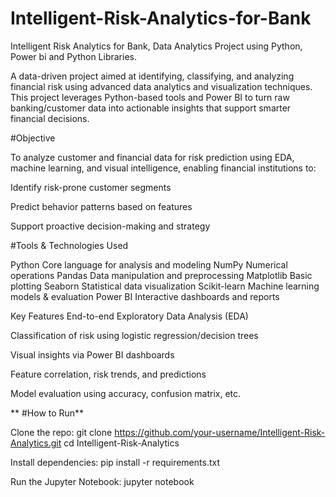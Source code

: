 # Intelligent-Risk-Analytics-for-Bank
Intelligent Risk Analytics for Bank, Data Analytics Project using Python, Power bi and Python Libraries.

A data-driven project aimed at identifying, classifying, and analyzing financial risk using advanced data analytics and visualization techniques. This project leverages Python-based tools and Power BI to turn raw banking/customer data into actionable insights that support smarter financial decisions.

#Objective

To analyze customer and financial data for risk prediction using EDA, machine learning, and visual intelligence, enabling financial institutions to:

Identify risk-prone customer segments

Predict behavior patterns based on features

Support proactive decision-making and strategy

#Tools & Technologies Used

Python Core language for analysis and modeling NumPy Numerical operations Pandas Data manipulation and preprocessing Matplotlib Basic plotting Seaborn Statistical data visualization Scikit-learn Machine learning models & evaluation Power BI Interactive dashboards and reports

Key Features End-to-end Exploratory Data Analysis (EDA)

Classification of risk using logistic regression/decision trees

Visual insights via Power BI dashboards

Feature correlation, risk trends, and predictions

Model evaluation using accuracy, confusion matrix, etc.

** #How to Run**

Clone the repo: git clone https://github.com/your-username/Intelligent-Risk-Analytics.git cd Intelligent-Risk-Analytics

Install dependencies: pip install -r requirements.txt

Run the Jupyter Notebook: jupyter notebook

